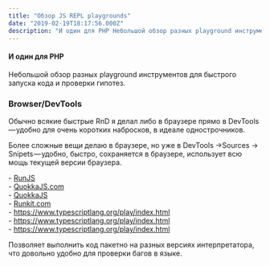 ```yaml
---
title: "Обзор JS REPL playgrounds"
date: "2019-02-19T18:17:56.000Z"
description: "И один для PHP Небольшой обзор разных playground инструментов для быстрого запуска кода и проверки гипотез.  Browser/DevTools Об"
---
```


<h4>И один для PHP</h4>
<p>Небольшой обзор разных playground инструментов для быстрого запуска кода и проверки гипотез.</p>
<h3>Browser/DevTools</h3>
<p>Обычно всякие быстрые RnD я делал либо в браузере прямо в DevTools — удобно для очень коротких набросков, в идеале однострочников.</p>
<p>Более сложные вещи делаю в браузере, но уже в DevTools →Sources → Snipets — удобно, быстро, сохраняется в браузере, использует всю мощь текущей версии браузера.</p>
- <a href="https://projects.lukehaas.me/runjs/" target="_blank" rel="noopener noreferrer">RunJS</a> <br/>
- <a href="https://quokkajs.com/" target="_blank" rel="noopener noreferrer">QuokkaJS.com</a> <br/>
- <a href="https://quokkajs.com/" target="_blank" rel="noopener noreferrer">QuokkaJS</a> <br/>
- <a href="https://runkit.com/" target="_blank" rel="noopener noreferrer">Runkit.com</a> <br/>
- <a href="https://www.typescriptlang.org/play/index.html">https://www.typescriptlang.org/play/index.html</a> <br/>
- <a href="https://www.typescriptlang.org/play/index.html">https://www.typescriptlang.org/play/index.html</a> <br/>
- <a href="https://www.typescriptlang.org/play/index.html">https://www.typescriptlang.org/play/index.html</a> <br/>

<p>Позволяет выполнить код пакетно на разных версиях интерпретатора, что довольно удобно для проверки багов в языке.</p>


